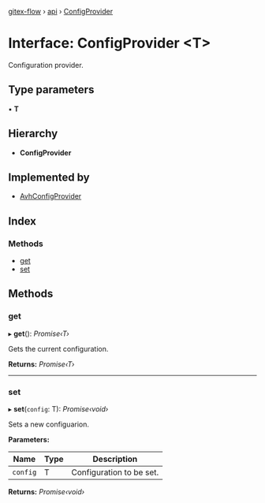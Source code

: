 [gitex-flow](../README.md) › [api](../modules/api.md) › [ConfigProvider](api.configprovider.md)

# Interface: ConfigProvider <**T**>

Configuration provider.

## Type parameters

▪ **T**

## Hierarchy

* **ConfigProvider**

## Implemented by

* [AvhConfigProvider](../classes/avh.avhconfigprovider.md)

## Index

### Methods

* [get](api.configprovider.md#get)
* [set](api.configprovider.md#set)

## Methods

###  get

▸ **get**(): *Promise‹T›*

Gets the current configuration.

**Returns:** *Promise‹T›*

___

###  set

▸ **set**(`config`: T): *Promise‹void›*

Sets a new configuarion.

**Parameters:**

Name | Type | Description |
------ | ------ | ------ |
`config` | T | Configuration to be set.  |

**Returns:** *Promise‹void›*
